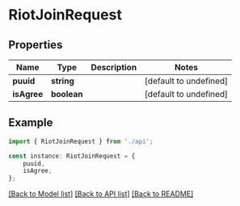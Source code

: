 # RiotJoinRequest


## Properties

Name | Type | Description | Notes
------------ | ------------- | ------------- | -------------
**puuid** | **string** |  | [default to undefined]
**isAgree** | **boolean** |  | [default to undefined]

## Example

```typescript
import { RiotJoinRequest } from './api';

const instance: RiotJoinRequest = {
    puuid,
    isAgree,
};
```

[[Back to Model list]](../README.md#documentation-for-models) [[Back to API list]](../README.md#documentation-for-api-endpoints) [[Back to README]](../README.md)
